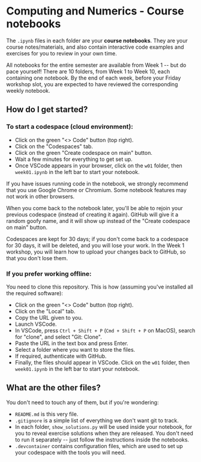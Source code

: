 # Computing and Numerics - Course notebooks

The `.ipynb` files in each folder are your **course notebooks**. They are your course notes/materials, and also contain interactive code examples and exercises for you to review in your own time.

All notebooks for the entire semester are available from Week 1 -- but do pace yourself! There are 10 folders, from Week 1 to Week 10, each containing one notebook. By the end of each week, before your Friday workshop slot, you are expected to have reviewed the corresponding weekly notebook.


## How do I get started?

### To start a codespace (cloud environment):

- Click on the green "<> Code" button (top right).
- Click on the "Codespaces" tab.
- Click on the green "Create codespace on main" button.
- Wait a few minutes for everything to get set up.
- Once VSCode appears in your browser, click on the `w01` folder, then `week01.ipynb` in the left bar to start your notebook.

If you have issues running code in the notebook, we strongly recommend that you use Google Chrome or Chromium. Some notebook features may not work in other browsers.

When you come back to the notebook later, you'll be able to rejoin your previous codespace (instead of creating it again). GitHub will give it a random goofy name, and it will show up instead of the "Create codespace on main" button.

Codespaces are kept for 30 days; if you don't come back to a codespace for 30 days, it will be deleted, and you will lose your work. In the Week 1 workshop, you will learn how to upload your changes back to GitHub, so that you don't lose them.

### If you prefer working offline:

You need to clone this repository. This is how (assuming you've installed all the required software):

- Click on the green "<> Code" button (top right).
- Click on the "Local" tab.
- Copy the URL given to you.
- Launch VSCode.
- In VSCode, press `Ctrl + Shift + P` (`Cmd + Shift + P` on MacOS), search for "clone", and select "Git: Clone".
- Paste the URL in the text box and press Enter.
- Select a folder where you want to store the files.
- If required, authenticate with GitHub.
- Finally, the files should appear in VSCode. Click on the `w01` folder, then `week01.ipynb` in the left bar to start your notebook.


## What are the other files?

You don't need to touch any of them, but if you're wondering:

- `README.md` is this very file.
- `.gitignore` is a simple list of everything we don't want git to track.
- In each folder, `show_solutions.py` will be used inside your notebook, for you to reveal exercise solutions when they are released. You don't need to run it separately -- just follow the instructions inside the notebooks.
- `.devcontainer` contains configuration files, which are used to set up your codespace with the tools you will need.
